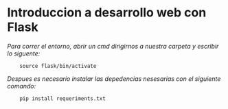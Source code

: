 # Introduccion a desarrollo web con Flask

*Para correr el entorno, abrir un cmd dirigirnos a nuestra carpeta y escribir lo siguente:*

```
    source flask/bin/activate
```

*Despues es necesario instalar las depedencias nesesarias con el siguiente comando:*

```
    pip install requeriments.txt
```
